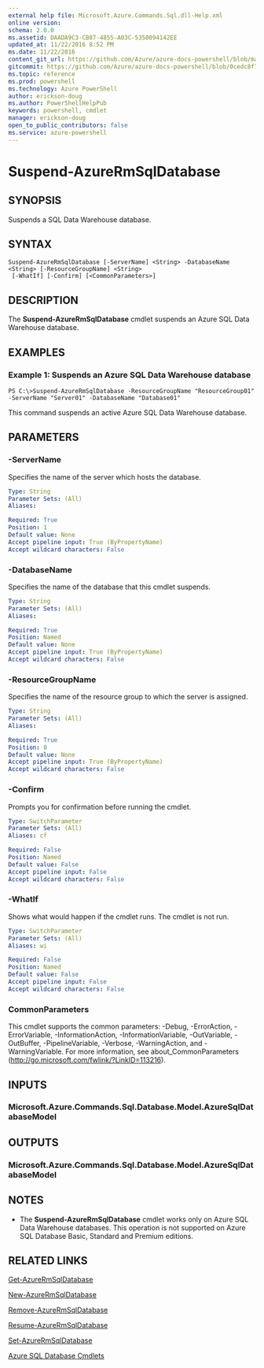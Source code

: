 ```yaml
---
external help file: Microsoft.Azure.Commands.Sql.dll-Help.xml
online version: 
schema: 2.0.0
ms.assetid: DAADA9C3-CB87-4855-A03C-5350094142EE
updated_at: 11/22/2016 8:52 PM
ms.date: 11/22/2016
content_git_url: https://github.com/Azure/azure-docs-powershell/blob/master/azureps-cmdlets-docs/ResourceManager/AzureRM.Sql/v2.2.0/Suspend-AzureRmSqlDatabase.md
gitcommit: https://github.com/Azure/azure-docs-powershell/blob/0cedc8f73bc96cf5ac4c69144e17b3de601fd3cc/azureps-cmdlets-docs/ResourceManager/AzureRM.Sql/v2.2.0/Suspend-AzureRmSqlDatabase.md
ms.topic: reference
ms.prod: powershell
ms.technology: Azure PowerShell
author: erickson-doug
ms.author: PowerShellHelpPub
keywords: powershell, cmdlet
manager: erickson-doug
open_to_public_contributors: false
ms.service: azure-powershell
---
```


# Suspend-AzureRmSqlDatabase

## SYNOPSIS
Suspends a SQL Data Warehouse database.

## SYNTAX

```
Suspend-AzureRmSqlDatabase [-ServerName] <String> -DatabaseName <String> [-ResourceGroupName] <String>
 [-WhatIf] [-Confirm] [<CommonParameters>]
```

## DESCRIPTION
The **Suspend-AzureRmSqlDatabase** cmdlet suspends an Azure SQL Data Warehouse database.

## EXAMPLES

### Example 1: Suspends an Azure SQL Data Warehouse database
```
PS C:\>Suspend-AzureRmSqlDatabase -ResourceGroupName "ResourceGroup01" -ServerName "Server01" -DatabaseName "Database01"
```

This command suspends an active Azure SQL Data Warehouse database.

## PARAMETERS

### -ServerName
Specifies the name of the server which hosts the database.

```yaml
Type: String
Parameter Sets: (All)
Aliases: 

Required: True
Position: 1
Default value: None
Accept pipeline input: True (ByPropertyName)
Accept wildcard characters: False
```

### -DatabaseName
Specifies the name of the database that this cmdlet suspends.

```yaml
Type: String
Parameter Sets: (All)
Aliases: 

Required: True
Position: Named
Default value: None
Accept pipeline input: True (ByPropertyName)
Accept wildcard characters: False
```

### -ResourceGroupName
Specifies the name of the resource group to which the server is assigned.

```yaml
Type: String
Parameter Sets: (All)
Aliases: 

Required: True
Position: 0
Default value: None
Accept pipeline input: True (ByPropertyName)
Accept wildcard characters: False
```

### -Confirm
Prompts you for confirmation before running the cmdlet.

```yaml
Type: SwitchParameter
Parameter Sets: (All)
Aliases: cf

Required: False
Position: Named
Default value: False
Accept pipeline input: False
Accept wildcard characters: False
```

### -WhatIf
Shows what would happen if the cmdlet runs.
The cmdlet is not run.

```yaml
Type: SwitchParameter
Parameter Sets: (All)
Aliases: wi

Required: False
Position: Named
Default value: False
Accept pipeline input: False
Accept wildcard characters: False
```

### CommonParameters
This cmdlet supports the common parameters: -Debug, -ErrorAction, -ErrorVariable, -InformationAction, -InformationVariable, -OutVariable, -OutBuffer, -PipelineVariable, -Verbose, -WarningAction, and -WarningVariable. For more information, see about_CommonParameters (http://go.microsoft.com/fwlink/?LinkID=113216).

## INPUTS

### Microsoft.Azure.Commands.Sql.Database.Model.AzureSqlDatabaseModel

## OUTPUTS

### Microsoft.Azure.Commands.Sql.Database.Model.AzureSqlDatabaseModel

## NOTES
* The **Suspend-AzureRmSqlDatabase** cmdlet works only on Azure SQL Data Warehouse databases. This operation is not supported on Azure SQL Database Basic, Standard and Premium editions.

## RELATED LINKS

[Get-AzureRmSqlDatabase](xref:ResourceManager/AzureRM.Sql/v2.2.0/Get-AzureRmSqlDatabase.md)

[New-AzureRmSqlDatabase](xref:ResourceManager/AzureRM.Sql/v2.2.0/New-AzureRmSqlDatabase.md)

[Remove-AzureRmSqlDatabase](xref:ResourceManager/AzureRM.Sql/v2.2.0/Remove-AzureRmSqlDatabase.md)

[Resume-AzureRmSqlDatabase](xref:ResourceManager/AzureRM.Sql/v2.2.0/Resume-AzureRmSqlDatabase.md)

[Set-AzureRmSqlDatabase](xref:ResourceManager/AzureRM.Sql/v2.2.0/Set-AzureRmSqlDatabase.md)

[Azure SQL Database Cmdlets](xref:ResourceManager/AzureRM.Sql/v2.2.0/AzureRM.Sql.md)


